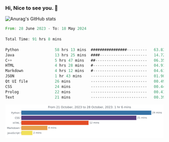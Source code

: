 ### Hi, Nice to see you. 👋

<!--
**EtherFin/EtherFin** is a ✨ _special_ ✨ repository because its `README.md` (this file) appears on your GitHub profile.

Here are some ideas to get you started:

- 🔭 I’m currently working on ...
- 🌱 I’m currently learning ...
- 👯 I’m looking to collaborate on ...
- 🤔 I’m looking for help with ...
- 💬 Ask me about ...
- 📫 How to reach me: ...
- 😄 Pronouns: ...
- ⚡ Fun fact: ...
-->


![Anurag's GitHub stats](https://github-readme-stats.vercel.app/api?username=EtherFin&bg_color=30,e96443,e97f43,e99943,e9b443,e9ce43,e9e843,d3e943,bee943,a9e943,94e943&title_color=fff&text_color=000&show_icons=true&icon_color=000)


<!--START_SECTION:waka-->

```rust
From: 28 June 2023 - To: 18 May 2024

Total Time: 91 hrs 8 mins

Python                58 hrs 13 mins  ################---------   63.83 %
Java                  13 hrs 25 mins  ####---------------------   14.72 %
C++                   5 hrs 47 mins   ##-----------------------   06.35 %
HTML                  4 hrs 28 mins   #------------------------   04.91 %
Markdown              4 hrs 12 mins   #------------------------   04.61 %
JSON                  1 hr 43 mins    -------------------------   01.90 %
Qt UI file            26 mins         -------------------------   00.49 %
CSS                   24 mins         -------------------------   00.44 %
Prolog                22 mins         -------------------------   00.41 %
Text                  21 mins         -------------------------   00.39 %
```

<!--END_SECTION:waka-->

<img
  src="https://github.com/EtherFin/EtherFin/blob/master/images/stat.svg"
  alt="Work Dashboard"
/>

